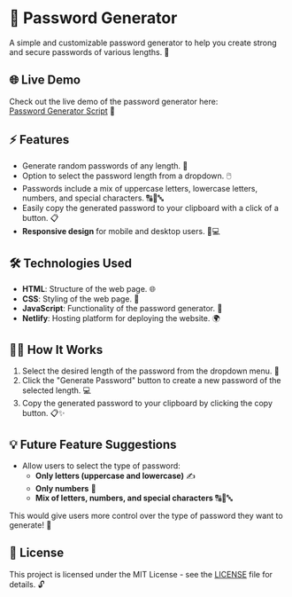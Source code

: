 # 🔐 Password Generator

A simple and customizable password generator to help you create strong and secure passwords of various lengths. 🎉

## 🌐 Live Demo
Check out the live demo of the password generator here:  
[Password Generator Script](https://password-generatorscript.netlify.app/) 🚀

## ⚡ Features
- Generate random passwords of any length. 🔢
- Option to select the password length from a dropdown. 🖱️
- Passwords include a mix of uppercase letters, lowercase letters, numbers, and special characters. 🔠🔢🔤
- Easily copy the generated password to your clipboard with a click of a button. 📋
- **Responsive design** for mobile and desktop users. 📱💻

## 🛠️ Technologies Used
- **HTML**: Structure of the web page. 🌐
- **CSS**: Styling of the web page. 🎨
- **JavaScript**: Functionality of the password generator. 🔄
- **Netlify**: Hosting platform for deploying the website. 🌍

## 🧑‍💻 How It Works
1. Select the desired length of the password from the dropdown menu. 🧮
2. Click the "Generate Password" button to create a new password of the selected length. 💻
3. Copy the generated password to your clipboard by clicking the copy button. 📋✨

## 💡 Future Feature Suggestions
- Allow users to select the type of password:
  - **Only letters (uppercase and lowercase)** ✍️
  - **Only numbers** 🔢
  - **Mix of letters, numbers, and special characters** 🔠🔢🔤

This would give users more control over the type of password they want to generate! 🎯

## 📝 License
This project is licensed under the MIT License - see the [LICENSE](LICENSE) file for details. 🔓
